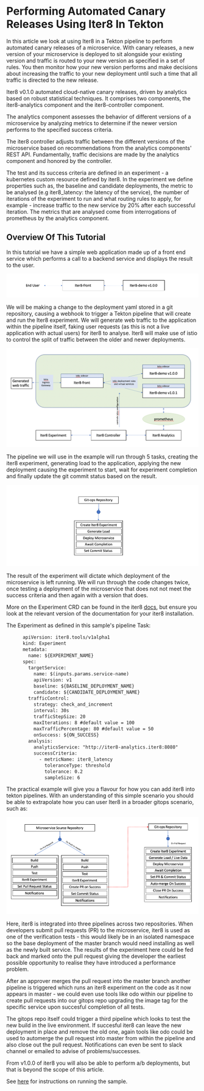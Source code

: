 # Performing Automated Canary Releases Using Iter8 In Tekton

In this article we look at using Iter8 in a Tekton pipeline to perform automated canary releases of a microservice.  With canary releases, a new version of your microservice is deployed to sit alongside your existing version and traffic is routed to your new version as specified in a set of rules.  You then monitor how your new version performs and make decisions about increasing the traffic to your new deployment until such a time that all traffic is directed to the new release. 

Iter8 v0.1.0 automated cloud-native canary releases, driven by analytics based on robust statistical techniques. It comprises two components, the iter8-analytics component and the iter8-controller component. 

The analytics component assesses the behavior of different versions of a microservice by analyzing metrics to determine if the newer version performs to the specified success criteria. 

The iter8 controller adjusts traffic between the different versions of the microservice based on recommendations from the analytics components' REST API.  Fundamentally, traffic decisions are made by the analytics component and honored by the controller. 

The test and its success criteria are defined in an experiment - a kubernetes custom resource defined by iter8.  In the experiment we define properties such as, the baseline and candidate deployments, the metric to be analysed (e.g iter8_latency: the latency of the service), the number of iterations of the experiment to run and what routing rules to apply, for example - increase traffic to the new service by 20% after each successful iteration.  The metrics that are analysed come from interrogations of prometheus by the analytics component.


## Overview Of This Tutorial

In this tutorial we have a simple web application made up of a front end service which performs a call to a backend service and displays the result to the user.

![Initial Application Flow](./images/application.png?raw=true "View Of The Two Services Communicating")

We will be making a change to the deployment yaml stored in a git repository, causing a webhook to trigger a Tekton pipeline that will create and run the Iter8 experiment.  We will generate web traffic to the application within the pipeline itself, faking user requests (as this is not a live application with actual users) for iter8 to analyse.  Iter8 will make use of istio to control the split of traffic between the older and newer deployments.

![Iter8 Experiment Flow](./images/experiment-architecture.png?raw=true "View Showing Iter8 Components with Application")

The pipeline we will use in the example will run through 5 tasks, creating the iter8 experiment, generating load to the application, applying the new deployment causing the experiment to start, wait for experiment completion and finally update the git commit status based on the result.

![Pipeline Overview](./images/pipeline.png?raw=true "Overview of Steps in The Pipeline")

The result of the experiment will dictate which deployment of the microservice is left running.  We will run through the code changes twice, once testing a deployment of the microservice that does not not meet the success criteria and then again with a version that does.

More on the Experiment CRD can be found in the iter8 [docs](https://github.com/iter8-tools/docs), but ensure you look at the relevant version of the documentation for your iter8 installation.

The Experiment as defined in this sample's pipeline Task:

```
      apiVersion: iter8.tools/v1alpha1
      kind: Experiment 
      metadata:
        name: ${EXPERIMENT_NAME}
      spec:
        targetService:
          name: $(inputs.params.service-name)
          apiVersion: v1 
          baseline: ${BASELINE_DEPLOYMENT_NAME}
          candidate: ${CANDIDATE_DEPLOYMENT_NAME}
        trafficControl:
          strategy: check_and_increment
          interval: 30s
          trafficStepSize: 20
          maxIterations: 8 #default value = 100
          maxTrafficPercentage: 80 #default value = 50
          onSuccess: ${ON_SUCCESS}
        analysis:
          analyticsService: "http://iter8-analytics.iter8:8080"
          successCriteria:
            - metricName: iter8_latency
              toleranceType: threshold
              tolerance: 0.2
              sampleSize: 6
```

The practical example will give you a flavour for how you can add iter8 into tekton pipelines.  With an understanding of this simple scenario you should be able to extrapolate how you can user Iter8 in a broader gitops scenario, such as: 

![Larger Conceptual Use of Iter8 In GitOps](./images/concept.png?raw=true "Overview of a Larger GitOps Solution Involving Iter8")

Here, iter8 is integrated into three pipelines across two repositories.  When developers submit pull requests (PR) to the microservice, iter8 is used as one of the verification tests - this would likely be in an isolated namespace so the base deployment of the master branch would need installing as well as the newly built service.  The results of the experiment here could be fed back and marked onto the pull request giving the developer the earliest possible opportunity to realise they have introduced a performance problem.

After an approver merges the pull request into the master branch another pipeline is triggered which runs an iter8 experiment on the code as it now appears in master - we could even use tools like odo within our pipeline to create pull requests into our gitops repo upgrading the image tag for the specific service upon succesful completion of all tests.

The gitops repo itself could trigger a third pipeline which looks to test the new build in the live environment.  If succesful iter8 can leave the new deployment in place and remove the old one, again tools like odo could be used to automerge the pull request into master from within the pipeline and also close out the pull request.  Notifications can even be sent to slack channel or emailed to advise of problems/successes.

From v1.0.0 of iter8 you will also be able to perform a/b deployments, but that is beyond the scope of this article.

See [here](INSTRUCTIONS.md) for instructions on running the sample.